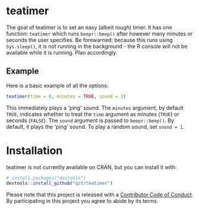 <!-- README.md is generated from README.Rmd. Please edit that file -->
<!--[![Coverage Status](http://img.shields.io/codecov/c/github/gzt/teatimer/master.svg)](https://codecov.io/github/gzt/teatimer?branch=master) 
[![Travis-CI Build Status](https://travis-ci.org/gzt/teatimer.svg?branch=master)](https://travis-ci.org/gzt/teatimer) 
[![AppVeyor Build Status](https://ci.appveyor.com/api/projects/status/github/gzt/teatimer?branch=master&svg=true)](https://ci.appveyor.com/project/gzt/teatimer)
[![CRAN_Status_Badge](http://www.r-pkg.org/badges/version/teatimer)](https://cran.r-project.org/package=teatimer)
-->
teatimer
========

The goal of teatimer is to set an easy (albeit rough) timer. It has one function: `teatimer` which runs `beepr::beep()` after however many minutes or seconds the user specifies. Be forewarned: because this runs using `Sys.sleep()`, it is not running in the background - the R console will not be available while it is running. Plan accordingly.

Example
-------

Here is a basic example of all the options:

``` r
teatimer(time = 0, minutes = TRUE, sound = 1)
```

This immediately plays a 'ping' sound. The `minutes` argument, by default `TRUE`, indicates whether to treat the `time` argument as minutes (`TRUE`) or seconds (`FALSE`). The `sound` argument is passed to `beepr::beep()`. By default, it plays the 'ping' sound. To play a random sound, set `sound = 1`.

Installation
============

teatimer is not currently available on CRAN, but you can install it with:

``` r
# install.packages("devtools")
devtools::install_github("gzt/teatimer")
```

Please note that this project is released with a [Contributor Code of Conduct](CONDUCT.md). By participating in this project you agree to abide by its terms.
